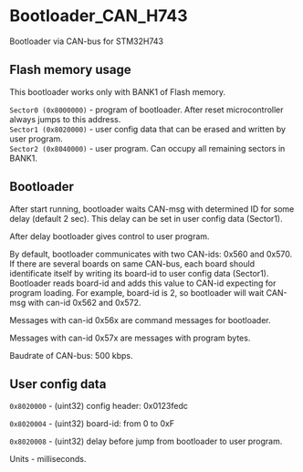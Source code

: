 # Bootloader_CAN_H743

Bootloader via CAN-bus for STM32H743



## Flash memory usage

This bootloader works only with BANK1 of Flash memory.

`Sector0 (0x8000000)` - program of bootloader. After reset microcontroller always jumps to this address.  
`Sector1 (0x8020000)` - user config data that can be erased and written by user program.  
`Sector2 (0x8040000)` - user program. Can occupy all remaining sectors in BANK1.

## Bootloader

After start running, bootloader waits CAN-msg with determined ID for some delay (default 2 sec). This delay can be set in user config data (Sector1).

After delay bootloader gives control to user program.

By default, bootloader communicates with two CAN-ids: 0x560 and 0x570. If there are several boards on same CAN-bus, each board should identificate itself by writing its board-id to user config data (Sector1). Bootloader reads board-id and adds this value to CAN-id expecting for program loading. For example, board-id is 2, so bootloader will wait CAN-msg with can-id 0x562 and 0x572.

Messages with can-id 0x56x are command messages for bootloader.

Messages with can-id 0x57x are messages with program bytes.

Baudrate of CAN-bus: 500 kbps.

## User config data

`0x8020000` - (uint32) config header: 0x0123fedc

`0x8020004` - (uint32) board-id: from 0 to 0xF

`0x8020008` - (uint32) delay before jump from bootloader to user program.

Units - milliseconds.
